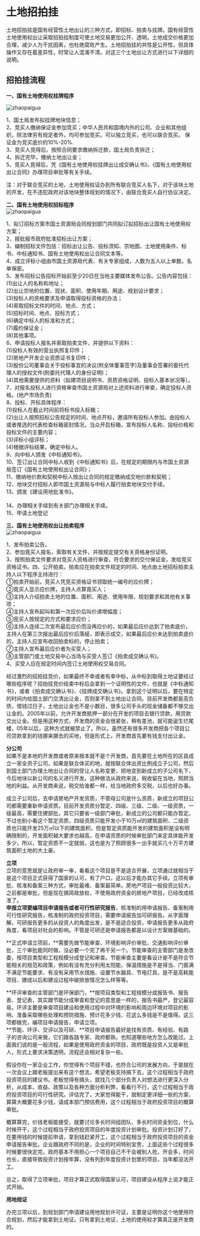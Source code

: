 # 土地招拍挂 #
土地招拍挂是国有经营性土地出让的三种方式，即招标、拍卖与挂牌。国有经营性土地使用权出让采取招拍挂制度可使土地交易更加公开、透明，土地成交价格更加合理，减少人为干扰因素，也杜绝腐败产生。土地招拍挂的共性是公开性，但具体操作又存在着差异性，时常让人混淆不清。对这三个土地出让方式进行以下详细的说明。

## 招拍挂流程 ##
**一、国有土地使用权挂牌程序**

![zhaopaigua](https://github.com/Abnler/image/raw/master/土地摘牌挂/1.jpg)<br>

1、国土局发布拟挂牌地块信息；<br>
2、竞买人缴纳保证金参加竞买；中华人民共和国境内外的公司、企业和其他组织，除法律另有规定者外，均可参加竞买。可以独立竞买，也可以联合竞买。
保证金为竞买底价的10%-20%.<br>
3、竞买人竞得后，按照合同要求缴纳拆迁款，国土局负责拆迁；<br>
4、拆迁完毕，缴纳土地出让金；<br>
5、竞买人竞得后，凭《国有土地使用权挂牌出让成交确认书》、《国有土地使用权出让合同》办理项目审批等有关手续。<br>

注：对于联合竞买的土地，土地使用权证办到所有联合竞买人名下，对于该块土地的开发，在不违犯政府对该地块整体规划的情况下，由联合竞买人自行协议决定。<br>

**二、国有土地使用权招标程序**<br>
![zhaopaigua](https://github.com/Abnler/image/raw/master/土地摘牌挂/2.jpg)<br>

1、拟订招标方案市国土资源局会同规划部门共同拟订拟招标出让国有土地使用权方案；<br>
2、报批报市政府批准招标出让方案；<br>
3、编制招标文件包括：招标出让公告、投标须知、宗地图、土地使用条件、标书、中标通知书、国有土地使用权出让合同文本等。<br>
4、成立评标小组由市国土资源局代表、有关专家组成，人数为五人以上单数。名单保密。<br>
5、发布招标公告招标开始前至少20日在当地主要媒体发布公告。公告内容包括：<br>
(1)出让人的名称和地址；<br>
(2)出让宗地的位置、现状、面积、使用年期、用途、规划设计要求；<br>
(3)投标人的资格要求及申请取得投标资格的办法；<br>
(4)索取招标文件的时间、地点、方式；<br>
(5)招标时间、地点、投标方式；<br>
(6)确定中标人的标准和方式；<br>
(7)履约保证金；<br>
(8)其他事项。<br>
6、申请投标人报名并索取拍卖文件，并提供以下资料：<br>
(1)投标人有效的营业执照复印件；<br>
(2)房地产开发企业资质证书复印件；<br>
(3)股份公司董事会关于投标事宜的决议(附全体董事签字)及董事会签署的委托代理人的授权文件(附委托代理人的身份证明)；<br>
(4)其他需要提供的资料（拟建项目说明书、资质资格证明、投标人基本状况等）。<br>
7、对报名投标人进行资格审查市国土资源局对上述资料进行审查，确定投标人资格。(地产市场负责)<br>
8、投标、开标具体程序：<br>
(1)投标人在截止时间前将标书投入标箱；<br>
(2)出让人按照招标公告规定的时间、地点开标，邀请所有投标人参加。由投标人或者推选的代表检查标箱密封情况，当众开启标箱，宣布投标人名称、投标价格和投标文件的主要内容；<br>
(3)评标小组评标；<br>
(4)根据评标结果，确定中标人。<br>
9、向中标人颁发《中标通知书》。<br>
10、签订出让合同中标人收到《中标通知书》后，在规定的期限内与市国土资源局签订《国有土地使用权出让合同》；<br>
11、缴纳地价款和契税中标人按出让合同的规定缴纳成交地价款和契税；<br>
12、地块交付招标人即市国土资源局与中标人履行拍卖地块交付手续。<br>
13、颁发《建设用地批准书》。<br><br>
14、办理相关手续到有关部门办理相关手续。<br>
15、申请土地登记<br>

**三、国有土地使用权出让拍卖程序<br>**
![zhaopaigua](https://github.com/Abnler/image/raw/master/土地摘牌挂/3.jpg)<br>

1、发布拍卖公告。<br>
2、参加竟买人报名，索取有关文件，并按规定提交有关资格身份证明。<br>
3、按照拍卖文件要求对竞买人资格进行审查，符合要求的交付保证金，发给竞买资格证书。四、公开拍卖。拍卖应在拍卖文件规定的时间、地点由土地招标拍卖主持人以下程序主持进行：<br>
①拍卖开始前，竞买人凭竞买资格证书领取统一编号的应价牌；<br>
②竟买人显示应价牌，主持人点算竟买人；<br>
③主持人介绍拍卖土地的位置、面积、用途、使用年限、规划要求和其他有关事项；<br>
④主持人宣布起叫和第一次应价后叫价递增幅度；<br>
⑤竞买人按规定的方式和要求应价；<br>
⑥主持人连续二次宣布最后应价而没再应价的，如果最后应价达到了拍卖底价，主持人在第三次报出最后应价后落槌，即表示成交，如果最后应价未达到拍卖底价的，主持人应宣布收回拍卖标的，停止拍卖；<br>
⑦主持人宣布最后应价者为买受人；<br>
⑧主管部门或土地交易中心当场与买受人签订《拍卖成交确认书》。<br>
4、买受人应在规定时间内签订土地使用权交易合同。<br>


经过激烈的招拍挂竞价，如果最终不幸或者有幸中标，从中标到取得土地证要经过哪些程序呢？招拍挂竞价结束中标后会拿到一个证明性的文件，也就是《中标通知书》，或者《拍卖成交确认书》、《挂牌成交确认书》。拿到这个证明以后，要在特定的时间内给国土部门交清出让金，否则拿不到土地出让合同。目前开发商都是高负债，借钱过日子，土地出让金也不是小数目，很多公司手头的现金储备都不够交出让金的。2005年以前，允许开发商抵押一部分在开发的项目去银行贷款，用贷款交出让金。但是用这种方式，开发商的资金会很紧张，稍有差池，就可能诞生烂尾楼，05年以后，这种方式就被禁止了。所以，虽然还有很多开发商把各个项目公司贷款拿到的钱挪来挪去的买地，但是形式上，开发商首先要有钱支付出让金。<br>

**分公司**<br>
如果不是本地的开发商或者原来根本就不是个开发商，首先要在土地所在的区县成立一家全资子公司，如果是联合体买的地，就按联合体出资比例成立子公司，然后到国土部门办理土地出让合同的受让人名称变更，把地变到新成立的子公司名下，今后地块以新公司的名义进行开发。这种做法从政府来说，税收留在当地，照顾当地的利益。从开发商来说，税交给谁都一样，给当地政府多交税，以后也好办事。<br>

成立子公司后，去申请房地产开发资质，不管母公司是什么资质，新成立的项目公司都需要重新申请资质。目前开发资质分暂定、四级、三级、二级、一级资质，一级最高，需要住建部批，其它只要省一级部门审批，新成立的公司都只能办暂定。不过也别小看这个暂定资质，四级资质只能开发小于10万㎡的建筑面积、二级资质也只能开发25万㎡以下的建筑面积，但是暂定资质能开发的建筑面积是没有明确限制的，开发面积越大要求也越高，在申请资质的时候审批部门来定具体能开发多少，所以，暂定资质不一定就弱，这也是为了照顾很多一出手就买几十万平方建筑面积土地的大土豪。<br>

**立项**<br>
立项的意思就是让政府审一审，看看这个项目是不是适合开展，立项通过就相当于是这个项目正式获得了国家的认可，有了户口，这以后才能办其它手续。立项有审批、核准和备案三种方式，审批最难、备案最简单。房地产项目一般投资比较大，之前都是审批，但是现在搞简政放权，不使用政府资金的房地产项目，已经改成核准了。
<br>
**申报立项要编项目申请报告或者可行性研究报告**，核准制的用申请报告、备案制用可行性研究报告，核准制的政府投资项目，需要申请报告加可研报告。从字面理解，可研报告更多的从投资人的角度出发，是不是适合投资，申请报告更多从政府角度，看项目对社会的影响。不管是可研还是申请报告都是以设计方案做基础的。<br>

**正式申请立项前，**需要先做节能审查、环境影响评价审批、交通影响评价审批，三个审批能同时做，没必要一个完了再干另一个。节能审查的主管部门是发改委，按项目类型和工程规模分成登记和审查。节能审查主要是看设计是不是符合节能相关的规范和政策，例如有没有充分利用太阳能、保温措施是不是得当、门窗满不满足节能要求、有没有采用节水措施、设置节水器具、节电灯具，是不是高耗能项目、建成以后和建设过程中碳排放情况怎么样等等。<br>

**环评审查的主管部门是环保部门，**按项目类型和工程规模分成报告书、报告表、登记表，其实跟节能分成审查和登记的意思是一样的，报告书最严，登记最容易。环评主要是审查项目建设和使用过程中对环境的影响和周边环境对项目的影响、准备采取哪些处理和预防措施、预计花多少钱、花这么多钱是不是值得。这三项都做完，编项目申请报告，申请立项。
<br>
**节能、环评、交评以及可研、**项目申请报告最好是找有资质、有经验、有路子的咨询公司来做，它们跟各路专家、政府都熟，也知道哪些地方怎么改能过。上面我们说的是一般流程，如果是使用政府资金的项目，政府既是投资人又是审批人，形式上要求决策透明，流程还会相对复杂一些。<br>

假设你在一家企业工作，你觉得有个项目不错，也符合公司的发展方向，于是就在一次会议上跟老板提出来有这个想法，希望老板支持搞下去，这个过程相当于政府投资项目的建议书。老板觉得有搞头，就找几个部分负责人对想法进行更深入分析，从成本、收益、政策以及各种方面分析利弊，看看行不行，这个过程相当于政府投资项目的可行性研究。评估完了，大家觉得能干，就制定更详细一些的方案，算算大概要花多少钱，请成本部门预估费用，这个过程相当于政府投资项目的概算审批。<br>

概算算完，价钱老板能接受，就要讨论多长时间组团队、多长时间资金到位，什么时候开干，这个过程相当于政府投资项目的年度投资计划审批。投资计划订好了，在要用钱的时候提前申请，拿到钱赶紧开工，这个过程相当于政府投资项目的资金申请报告审批。企业跟政府不同的是，企业的时间特别宝贵，上面这些个过程很多时候要很快定完，政府基本不用担心一个项目自己不干会被别人抢，开会多，时间也长，直接导致投资计划按年算，没有列到年度投资计划里的项目，当年都没法开工。<br>

总之，取得了立项审批，项目才算正式取得国家认可，项目建设从程序上说才能正式开始。<br>

**用地规证**<br>

办完立项以后，到规划部门申请建设用地规划许可证，主要是证明你这个地使用符合规划，然后才能拿到土地证。只有拿到土地证，土地的使用权才算真正是开发商的。
<br>


